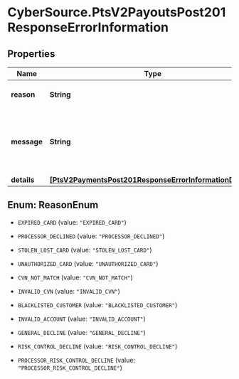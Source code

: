 # CyberSource.PtsV2PayoutsPost201ResponseErrorInformation

## Properties
Name | Type | Description | Notes
------------ | ------------- | ------------- | -------------
**reason** | **String** | The reason of the status.  | [optional] 
**message** | **String** | The detail message related to the status and reason listed above. | [optional] 
**details** | [**[PtsV2PaymentsPost201ResponseErrorInformationDetails]**](PtsV2PaymentsPost201ResponseErrorInformationDetails.md) |  | [optional] 


<a name="ReasonEnum"></a>
## Enum: ReasonEnum


* `EXPIRED_CARD` (value: `"EXPIRED_CARD"`)

* `PROCESSOR_DECLINED` (value: `"PROCESSOR_DECLINED"`)

* `STOLEN_LOST_CARD` (value: `"STOLEN_LOST_CARD"`)

* `UNAUTHORIZED_CARD` (value: `"UNAUTHORIZED_CARD"`)

* `CVN_NOT_MATCH` (value: `"CVN_NOT_MATCH"`)

* `INVALID_CVN` (value: `"INVALID_CVN"`)

* `BLACKLISTED_CUSTOMER` (value: `"BLACKLISTED_CUSTOMER"`)

* `INVALID_ACCOUNT` (value: `"INVALID_ACCOUNT"`)

* `GENERAL_DECLINE` (value: `"GENERAL_DECLINE"`)

* `RISK_CONTROL_DECLINE` (value: `"RISK_CONTROL_DECLINE"`)

* `PROCESSOR_RISK_CONTROL_DECLINE` (value: `"PROCESSOR_RISK_CONTROL_DECLINE"`)




